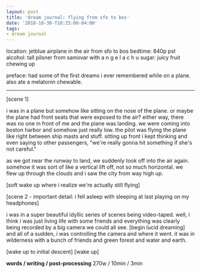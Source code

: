 ```yaml
---
layout: post
title: 'dream journal: flying from sfo to bos'
date: '2018-10-30-T10:25:00-04:00'
tags:
- dream journal
--- 
```


location: jetblue airplane in the air from sfo to bos
bedtime: 840p pst
alcohol: tall pilsner from samovar with a n g e l a  c h u
sugar: juicy fruit chewing up

preface: had some of the first dreams i ever remembered while on a plane. also ate a melatonin chewable. 

---

[scene 1]

i was in a plane but somehow like sitting on the nose of the plane. or maybe the plane had front seats that were exposed to the air? either way, there was no one in front of me and the plane was landing. we were coming into boston harbor and somehow just really low. the pilot was flying the plane like right between ship masts and stuff. sitting up front i kept thinking and even saying to other passengers, "we're really gonna hit something if she's not careful." 

as we got near the runway to land, we suddenly took off into the air again. somehow it was sort of like a vertical lift off, not so much horizontal. we flew up through the clouds and i saw the city from way high up. 

[soft wake up where i realize we're actually still flying]

[scene 2 - important detail: i fell asleep with sleeping at last playing on my headphones]

i was in a super beautiful idyllic series of scenes being video-taped. well, i think i was just living life with some friends and everything was clearly being recorded by a big camera we could all see. [begin lucid dreaming] and all of a sudden, i was controlling the camera and where it went. it was in wilderness with a bunch of friends and green forest and water and earth. 

[wake up to initial descent]
[wake up]

**words / writing / post-processing** 
270w / 10min / 3min